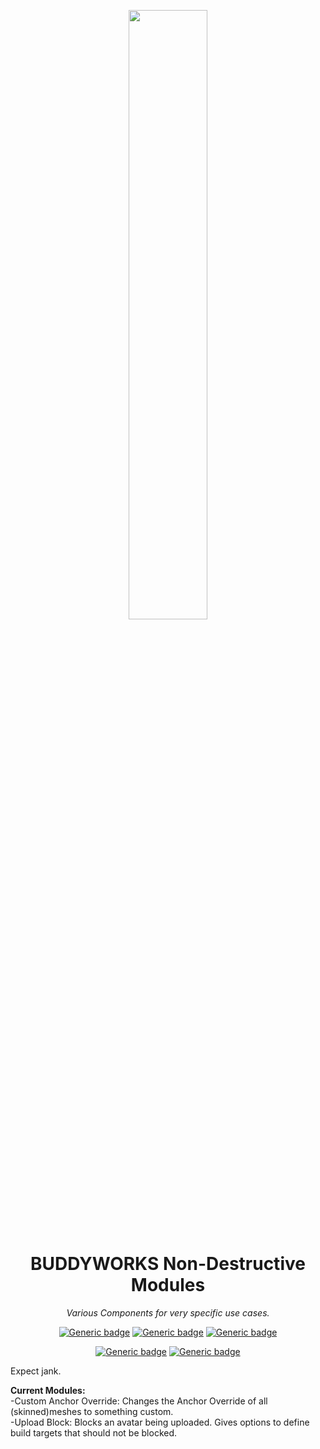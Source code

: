 <div align="center">

<a href="https://buddyworks.wtf"><img width=50% src="https://splash.buddyworks.wtf/tckAqsHD.png"></img></a>  
# BUDDYWORKS Non-Destructive Modules
*Various Components for very specific use cases.*

[![Generic badge](https://img.shields.io/github/downloads/BUDDYWORKS-VR/ndm/total?label=Downloads)](https://github.com/BUDDYWORKS-VR/ndm/releases/latest)
[![Generic badge](https://img.shields.io/badge/License-MIT-informational.svg)](https://github.com/BUDDYWORKS-VR/ndm/blob/main/LICENSE)
[![Generic badge](https://img.shields.io/badge/Unity-2022.3.22f1-red.svg)](https://unity3d.com/unity/whats-new/2022.3.22)

[![Generic badge](https://img.shields.io/discord/1115323445316702269?color=%237289da&label=DISCORD&logo=Discord&style=for-the-badge)](https://discord.buddyworks.wtf/)
[![Generic badge](https://img.shields.io/endpoint.svg?url=https%3A%2F%2Fshieldsio-patreon.vercel.app%2Fapi%3Fusername%3Dbuddy_de%26type%3Dpatrons&style=for-the-badge)](https://www.patreon.com/c/buddy_de)
  
</div>
  
Expect jank.  
  
**Current Modules:**  
-Custom Anchor Override: Changes the Anchor Override of all (skinned)meshes to something custom.  
-Upload Block: Blocks an avatar being uploaded. Gives options to define build targets that should not be blocked.  